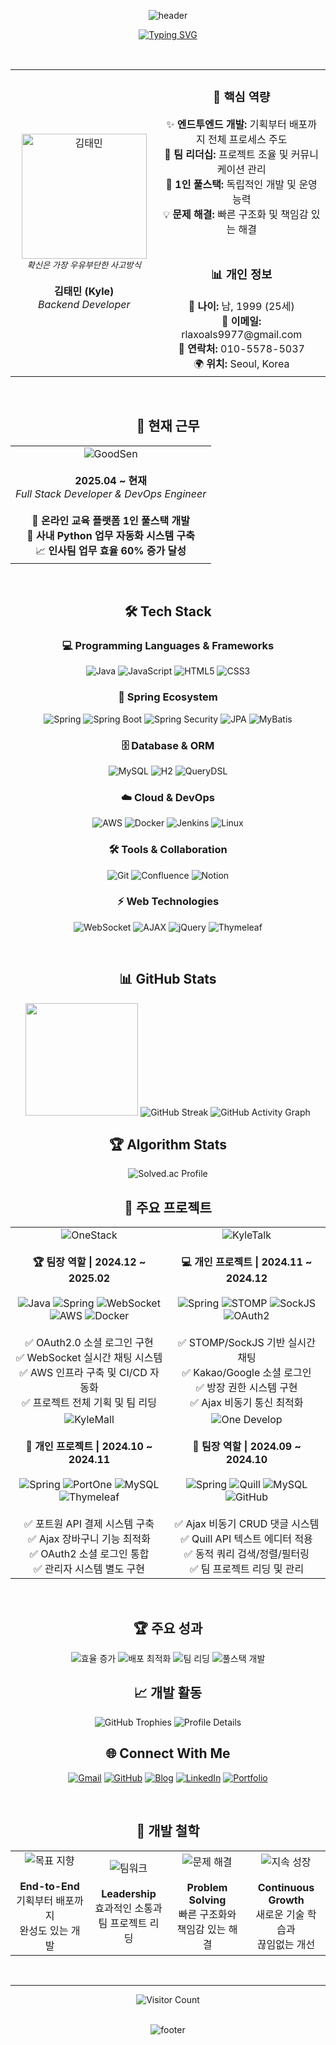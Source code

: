 <div align="center">

![header](https://capsule-render.vercel.app/api?type=waving&color=0:667eea,100:764ba2&height=300&section=header&text=Kyle%20(TAEMIN%20KIM)&fontSize=60&fontColor=ffffff&animation=fadeIn&fontAlignY=38&desc=Backend%20Developer&descAlignY=51&descAlign=62)

[![Typing SVG](https://readme-typing-svg.herokuapp.com?font=Fira+Code&size=28&duration=3000&pause=1000&color=667EEA&center=true&vCenter=true&width=800&lines="처음부터+끝까지%2C+제가+직접+만듭니다.";Backend+Developer;Full+Stack+%26+DevOps+Engineer;Team+Leader+%26+Problem+Solver)](https://git.io/typing-svg)

<br>

  <table align="center">
    <tr>
      <td align="center" width="300px">
        <img src="https://github.com/Kyle-TM99.png" width="200" height="200" alt="김태민"/>
        <br>
        <sub><i>확신은 가장 우유부단한 사고방식</i></sub>
        <br><br>
        <strong>김태민 (Kyle)</strong>
        <br>
        <em>Backend Developer</em>
      </td>
    <td align="center" width="500px">
      <h3>🎯 핵심 역량</h3>
      <div align="center">
        ✨ <strong>엔드투엔드 개발:</strong> 기획부터 배포까지 전체 프로세스 주도<br>
        👥 <strong>팀 리더십:</strong> 프로젝트 조율 및 커뮤니케이션 관리<br>
        🚀 <strong>1인 풀스택:</strong> 독립적인 개발 및 운영 능력<br>
        💡 <strong>문제 해결:</strong> 빠른 구조화 및 책임감 있는 해결
      </div>
      <br>
      <h3>📊 개인 정보</h3>
      <div align="center">
        🎂 <strong>나이:</strong> 남, 1999 (25세)<br>
        📧 <strong>이메일:</strong> rlaxoals9977@gmail.com<br>
        📱 <strong>연락처:</strong> 010-5578-5037<br>
        🌍 <strong>위치:</strong> Seoul, Korea
      </div>
    </td>
  </tr>
</table>

<br>

## 🏢 현재 근무

<table align="center">
  <tr>
    <td align="center">
      <img src="https://img.shields.io/badge/GoodSen-Full%20Stack%20Developer-blue?style=for-the-badge&logo=company&logoColor=white&color=667eea" alt="GoodSen"/>
      <br><br>
      <strong>2025.04 ~ 현재</strong>
      <br>
      <em>Full Stack Developer & DevOps Engineer</em>
      <br><br>
      🎯 <strong>온라인 교육 플랫폼 1인 풀스택 개발</strong><br>
      🔧 <strong>사내 Python 업무 자동화 시스템 구축</strong><br>
      📈 <strong>인사팀 업무 효율 60% 증가 달성</strong>
    </td>
  </tr>
</table>

<br>

## 🛠️ Tech Stack

### 💻 Programming Languages & Frameworks
<p align="center">
  <img src="https://img.shields.io/badge/Java-ED8B00?style=for-the-badge&logo=openjdk&logoColor=white" alt="Java"/>
  <img src="https://img.shields.io/badge/JavaScript-F7DF1E?style=for-the-badge&logo=javascript&logoColor=black" alt="JavaScript"/>
  <img src="https://img.shields.io/badge/HTML5-E34F26?style=for-the-badge&logo=html5&logoColor=white" alt="HTML5"/>
  <img src="https://img.shields.io/badge/CSS3-1572B6?style=for-the-badge&logo=css3&logoColor=white" alt="CSS3"/>
</p>

### 🌱 Spring Ecosystem
<p align="center">
  <img src="https://img.shields.io/badge/Spring-6DB33F?style=for-the-badge&logo=spring&logoColor=white" alt="Spring"/>
  <img src="https://img.shields.io/badge/Spring_Boot-6DB33F?style=for-the-badge&logo=spring-boot&logoColor=white" alt="Spring Boot"/>
  <img src="https://img.shields.io/badge/Spring_Security-6DB33F?style=for-the-badge&logo=spring-security&logoColor=white" alt="Spring Security"/>
  <img src="https://img.shields.io/badge/JPA-FF6B6B?style=for-the-badge&logo=hibernate&logoColor=white" alt="JPA"/>
  <img src="https://img.shields.io/badge/MyBatis-D63384?style=for-the-badge&logo=mybatis&logoColor=white" alt="MyBatis"/>
</p>

### 🗄️ Database & ORM
<p align="center">
  <img src="https://img.shields.io/badge/MySQL-00000F?style=for-the-badge&logo=mysql&logoColor=white" alt="MySQL"/>
  <img src="https://img.shields.io/badge/H2-4DB6AC?style=for-the-badge&logo=h2&logoColor=white" alt="H2"/>
  <img src="https://img.shields.io/badge/QueryDSL-2196F3?style=for-the-badge&logo=querydsl&logoColor=white" alt="QueryDSL"/>
</p>

### ☁️ Cloud & DevOps
<p align="center">
  <img src="https://img.shields.io/badge/Amazon_AWS-232F3E?style=for-the-badge&logo=amazon-aws&logoColor=white" alt="AWS"/>
  <img src="https://img.shields.io/badge/Docker-2496ED?style=for-the-badge&logo=docker&logoColor=white" alt="Docker"/>
  <img src="https://img.shields.io/badge/Jenkins-D33833?style=for-the-badge&logo=jenkins&logoColor=white" alt="Jenkins"/>
  <img src="https://img.shields.io/badge/Linux-FCC624?style=for-the-badge&logo=linux&logoColor=black" alt="Linux"/>
</p>

### 🛠️ Tools & Collaboration
<p align="center">
  <img src="https://img.shields.io/badge/Git-F05032?style=for-the-badge&logo=git&logoColor=white" alt="Git"/>
  <img src="https://img.shields.io/badge/Confluence-0052CC?style=for-the-badge&logo=confluence&logoColor=white" alt="Confluence"/>
  <img src="https://img.shields.io/badge/Notion-000000?style=for-the-badge&logo=notion&logoColor=white" alt="Notion"/>
</p>

### ⚡ Web Technologies
<p align="center">
  <img src="https://img.shields.io/badge/WebSocket-00D4AA?style=for-the-badge&logo=websocket&logoColor=white" alt="WebSocket"/>
  <img src="https://img.shields.io/badge/AJAX-FF6B35?style=for-the-badge&logo=ajax&logoColor=white" alt="AJAX"/>
  <img src="https://img.shields.io/badge/jQuery-0769AD?style=for-the-badge&logo=jquery&logoColor=white" alt="jQuery"/>
  <img src="https://img.shields.io/badge/Thymeleaf-005F0F?style=for-the-badge&logo=thymeleaf&logoColor=white" alt="Thymeleaf"/>
</p>

<br>

## 📊 GitHub Stats

<img height="180em" src="https://github-readme-stats.vercel.app/api?username=Kyle-TM99&show_icons=true&theme=gradient&include_all_commits=true&count_private=true&bg_color=0,667eea,764ba2&title_color=fff&text_color=fff&icon_color=fff&border_color=fff&border_radius=15"/>

<img src="https://github-readme-streak-stats.herokuapp.com/?user=Kyle-TM99&theme=gradient&background=0,667eea,764ba2&border=fff&stroke=fff&ring=fff&fire=fff&currStreakNum=fff&sideNums=fff&currStreakLabel=fff&sideLabels=fff&dates=fff&border_radius=15" alt="GitHub Streak"/>

<img src="https://github-readme-activity-graph.vercel.app/graph?username=Kyle-TM99&bg_color=0,667eea,764ba2&color=ffffff&line=ffffff&point=ffffff&area=true&area_color=ffffff&title_color=ffffff&custom_title=Kyle's%20Contribution%20Graph" alt="GitHub Activity Graph"/>

<br>

## 🏆 Algorithm Stats

<img src="http://mazassumnida.wtf/api/v2/generate_badge?boj=pids" alt="Solved.ac Profile"/>

<br>

## 🚀 주요 프로젝트

<table align="center" width="90%">
  <tr>
    <td align="center" width="50%">
      <img src="https://img.shields.io/badge/OneStack-IT%20전문가%20매칭%20플랫폼-blue?style=for-the-badge&logo=users&logoColor=white&color=667eea" alt="OneStack"/>
      <br><br>
      <strong>🏆 팀장 역할 | 2024.12 ~ 2025.02</strong>
      <br><br>
      <img src="https://img.shields.io/badge/Java-ED8B00?style=flat-square&logo=openjdk&logoColor=white" alt="Java"/>
      <img src="https://img.shields.io/badge/Spring-6DB33F?style=flat-square&logo=spring&logoColor=white" alt="Spring"/>
      <img src="https://img.shields.io/badge/WebSocket-00D4AA?style=flat-square&logo=websocket&logoColor=white" alt="WebSocket"/>
      <img src="https://img.shields.io/badge/AWS-232F3E?style=flat-square&logo=amazon-aws&logoColor=white" alt="AWS"/>
      <img src="https://img.shields.io/badge/Docker-2496ED?style=flat-square&logo=docker&logoColor=white" alt="Docker"/>
      <br><br>
      ✅ OAuth2.0 소셜 로그인 구현<br>
      ✅ WebSocket 실시간 채팅 시스템<br>
      ✅ AWS 인프라 구축 및 CI/CD 자동화<br>
      ✅ 프로젝트 전체 기획 및 팀 리딩
    </td>
    <td align="center" width="50%">
      <img src="https://img.shields.io/badge/KyleTalk-실시간%20채팅%20SNS-green?style=for-the-badge&logo=comments&logoColor=white&color=4ecdc4" alt="KyleTalk"/>
      <br><br>
      <strong>💻 개인 프로젝트 | 2024.11 ~ 2024.12</strong>
      <br><br>
      <img src="https://img.shields.io/badge/Spring-6DB33F?style=flat-square&logo=spring&logoColor=white" alt="Spring"/>
      <img src="https://img.shields.io/badge/STOMP-00D4AA?style=flat-square&logo=websocket&logoColor=white" alt="STOMP"/>
      <img src="https://img.shields.io/badge/SockJS-FF6B35?style=flat-square&logo=javascript&logoColor=white" alt="SockJS"/>
      <img src="https://img.shields.io/badge/OAuth2-4285F4?style=flat-square&logo=google&logoColor=white" alt="OAuth2"/>
      <br><br>
      ✅ STOMP/SockJS 기반 실시간 채팅<br>
      ✅ Kakao/Google 소셜 로그인<br>
      ✅ 방장 권한 시스템 구현<br>
      ✅ Ajax 비동기 통신 최적화
    </td>
  </tr>
  <tr>
    <td align="center">
      <img src="https://img.shields.io/badge/KyleMall-남성%20의류%20쇼핑몰-orange?style=for-the-badge&logo=shopping-cart&logoColor=white&color=ff6b6b" alt="KyleMall"/>
      <br><br>
      <strong>🛒 개인 프로젝트 | 2024.10 ~ 2024.11</strong>
      <br><br>
      <img src="https://img.shields.io/badge/Spring-6DB33F?style=flat-square&logo=spring&logoColor=white" alt="Spring"/>
      <img src="https://img.shields.io/badge/PortOne-007ACC?style=flat-square&logo=paypal&logoColor=white" alt="PortOne"/>
      <img src="https://img.shields.io/badge/MySQL-00000F?style=flat-square&logo=mysql&logoColor=white" alt="MySQL"/>
      <img src="https://img.shields.io/badge/Thymeleaf-005F0F?style=flat-square&logo=thymeleaf&logoColor=white" alt="Thymeleaf"/>
      <br><br>
      ✅ 포트원 API 결제 시스템 구축<br>
      ✅ Ajax 장바구니 기능 최적화<br>
      ✅ OAuth2 소셜 로그인 통합<br>
      ✅ 관리자 시스템 별도 구현
    </td>
    <td align="center">
      <img src="https://img.shields.io/badge/One%20Develop-개발%20커뮤니티-purple?style=for-the-badge&logo=laptop-code&logoColor=white&color=9b59b6" alt="One Develop"/>
      <br><br>
      <strong>👥 팀장 역할 | 2024.09 ~ 2024.10</strong>
      <br><br>
      <img src="https://img.shields.io/badge/Spring-6DB33F?style=flat-square&logo=spring&logoColor=white" alt="Spring"/>
      <img src="https://img.shields.io/badge/Quill-00D4AA?style=flat-square&logo=quill&logoColor=white" alt="Quill"/>
      <img src="https://img.shields.io/badge/MySQL-00000F?style=flat-square&logo=mysql&logoColor=white" alt="MySQL"/>
      <img src="https://img.shields.io/badge/GitHub-181717?style=flat-square&logo=github&logoColor=white" alt="GitHub"/>
      <br><br>
      ✅ Ajax 비동기 CRUD 댓글 시스템<br>
      ✅ Quill API 텍스트 에디터 적용<br>
      ✅ 동적 쿼리 검색/정렬/필터링<br>
      ✅ 팀 프로젝트 리딩 및 관리
    </td>
  </tr>
</table>

<br>

## 🏆 주요 성과

<img src="https://img.shields.io/badge/🎯%20인사팀%20업무%20효율-60%25%20증가-success?style=for-the-badge&color=4ade80" alt="효율 증가"/>
<img src="https://img.shields.io/badge/🚀%20배포%20시간-단축%20달성-blue?style=for-the-badge&color=667eea" alt="배포 최적화"/>
<img src="https://img.shields.io/badge/👥%20팀%20프로젝트-2회%20리딩-orange?style=for-the-badge&color=f59e0b" alt="팀 리딩"/>
<img src="https://img.shields.io/badge/💡%201인%20풀스택-개발%20완료-purple?style=for-the-badge&color=8b5cf6" alt="풀스택 개발"/>

<br>

## 📈 개발 활동

<img src="https://github-profile-trophy.vercel.app/?username=Kyle-TM99&theme=gruvbox&no-frame=true&no-bg=true&row=1&column=7&margin-w=15&margin-h=15" alt="GitHub Trophies"/>

<img src="https://github-profile-summary-cards.vercel.app/api/cards/profile-details?username=Kyle-TM99&theme=github_dark" alt="Profile Details"/>

<br>

## 🌐 Connect With Me

[![Gmail](https://img.shields.io/badge/Gmail-D14836?style=for-the-badge&logo=gmail&logoColor=white)](mailto:rlaxoals9977@gmail.com)
[![GitHub](https://img.shields.io/badge/GitHub-100000?style=for-the-badge&logo=github&logoColor=white)](https://github.com/Kyle-TM99)
[![Blog](https://img.shields.io/badge/Tech%20Blog-FF5722?style=for-the-badge&logo=blogger&logoColor=white)](https://pids.tistory.com)
[![LinkedIn](https://img.shields.io/badge/LinkedIn-0077B5?style=for-the-badge&logo=linkedin&logoColor=white)](https://www.linkedin.com/in/taemin-kim-353b20352/)
[![Portfolio](https://img.shields.io/badge/Portfolio%20OS-667eea?style=for-the-badge&logo=web&logoColor=white)](https://kyle-tm99.github.io)

<br>

## 💭 개발 철학

<table align="center" width="90%">
  <tr>
    <td align="center" width="25%">
      <img src="https://img.shields.io/badge/🎯-목표%20지향-blue?style=for-the-badge&color=667eea" alt="목표 지향"/>
      <br><br>
      <strong>End-to-End</strong><br>
      기획부터 배포까지<br>
      완성도 있는 개발
    </td>
    <td align="center" width="25%">
      <img src="https://img.shields.io/badge/👥-팀워크-green?style=for-the-badge&color=4ade80" alt="팀워크"/>
      <br><br>
      <strong>Leadership</strong><br>
      효과적인 소통과<br>
      팀 프로젝트 리딩
    </td>
    <td align="center" width="25%">
      <img src="https://img.shields.io/badge/💡-문제%20해결-orange?style=for-the-badge&color=f59e0b" alt="문제 해결"/>
      <br><br>
      <strong>Problem Solving</strong><br>
      빠른 구조화와<br>
      책임감 있는 해결
    </td>
    <td align="center" width="25%">
      <img src="https://img.shields.io/badge/🚀-지속%20성장-purple?style=for-the-badge&color=8b5cf6" alt="지속 성장"/>
      <br><br>
      <strong>Continuous Growth</strong><br>
      새로운 기술 학습과<br>
      끊임없는 개선
    </td>
  </tr>
</table>

<br>

---

![Visitor Count](https://profile-counter.glitch.me/Kyle-TM99/count.svg)

<br>

<img src="https://capsule-render.vercel.app/api?type=waving&color=0:667eea,100:764ba2&height=120&section=footer&animation=fadeIn" alt="footer"/>

</div>

